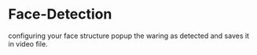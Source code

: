 # Face-Detection
configuring your face structure popup the waring as detected and saves it in video file.
